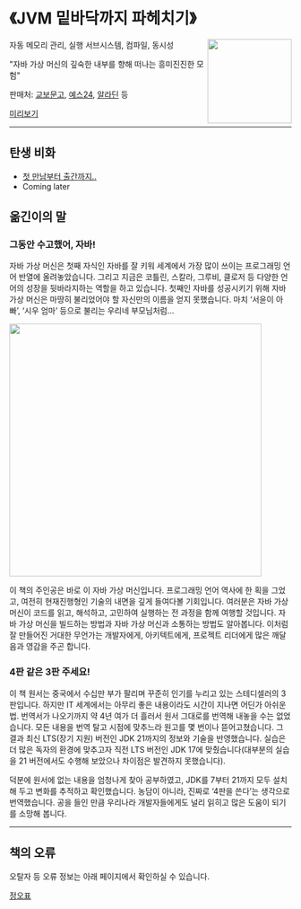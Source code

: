 
# 《JVM 밑바닥까지 파헤치기》 
<img src="https://contents.kyobobook.co.kr/sih/fit-in/458x0/pdt/9788966264414.jpg" width="150" align=right>
자동 메모리 관리, 실행 서브시스템, 컴파일, 동시성

"자바 가상 머신의 깊숙한 내부를 향해 떠나는 흥미진진한 모험"

판매처: <a href="https://product.kyobobook.co.kr/detail/S000213057051">교보문고</a>, <a href="https://www.yes24.com/Product/Goods/126114513">예스24</a>, <a href="https://www.aladin.co.kr/shop/wproduct.aspx?ItemId=338394581">알라딘</a> 등

[미리보기](https://product.kyobobook.co.kr/book/preview/S000213057051)

---

## 탄생 비화

* [첫 만남부터 출간까지..](https://brunch.co.kr/@wegra/36)
* Coming later

## 옮긴이의 말

### 그동안 수고했어, 자바!

자바 가상 머신은 첫째 자식인 자바를 잘 키워 세계에서 가장 많이 쓰이는 프로그래밍 언어 반열에 올려놓았습니다. 그리고 지금은 코틀린, 스칼라, 그루비, 클로저 등 다양한 언어의 성장을 뒷바라지하는 역할을 하고 있습니다. 첫째인 자바를 성공시키기 위해 자바 가상 머신은 마땅히 불리었어야 할 자신만의 이름을 얻지 못했습니다. 마치 ‘서윤이 아빠’, ‘시우 엄마’ 등으로 불리는 우리네 부모님처럼… 

<img src="https://github.com/WegraLee/JVM/blob/main/JVM%20languages.png?raw=true" width="450">

이 책의 주인공은 바로 이 자바 가상 머신입니다. 프로그래밍 언어 역사에 한 획을 그었고, 여전히 현재진행형인 기술의 내면을 깊게 들여다볼 기회입니다. 여러분은 자바 가상 머신이 코드를 읽고, 해석하고, 고민하여 실행하는 전 과정을 함께 여행할 것입니다. 자바 가상 머신을 빌드하는 방법과 자바 가상 머신과 소통하는 방법도 알아봅니다. 이처럼 잘 만들어진 거대한 무언가는 개발자에게, 아키텍트에게, 프로젝트 리더에게 많은 깨달음과 영감을 주곤 합니다.

### 4판 같은 3판 주세요!

이 책 원서는 중국에서 수십만 부가 팔리며 꾸준히 인기를 누리고 있는 스테디셀러의 3판입니다. 하지만 IT 세계에서는 아무리 좋은 내용이라도 시간이 지나면 어딘가 아쉬운 법. 번역서가 나오기까지 약 4년 여가 더 흘러서 원서 그대로를 번역해 내놓을 수는 없었습니다. 모든 내용을 번역 탈고 시점에 맞추느라 원고를 몇 번이나 뜯어고쳤습니다. 그 결과 최신 LTS(장기 지원) 버전인 JDK 21까지의 정보와 기술을 반영했습니다. 실습은 더 많은 독자의 환경에 맞추고자 직전 LTS 버전인 JDK 17에 맞췄습니다(대부분의 실습을 21 버전에서도 수행해 보았으나 차이점은 발견하지 못했습니다).

덕분에 원서에 없는 내용을 엄청나게 찾아 공부하였고, JDK를 7부터 21까지 모두 설치해 두고 변화를 추적하고 확인했습니다. 농담이 아니라, 진짜로 ‘4판을 쓴다’는 생각으로 번역했습니다. 공을 들인 만큼 우리나라 개발자들에게도 널리 읽히고 많은 도움이 되기를 소망해 봅니다.

---

## 책의 오류

오탈자 등 오류 정보는 아래 페이지에서 확인하실 수 있습니다.

[정오표](https://docs.google.com/document/d/1Xa0VvT-2ADxCZu5LIKgo4rLTpOYXba2wlSo7AZ4Egrk)
